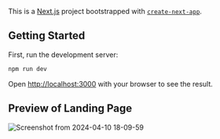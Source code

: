 This is a [Next.js](https://nextjs.org/) project bootstrapped with [`create-next-app`](https://github.com/vercel/next.js/tree/canary/packages/create-next-app).

## Getting Started

First, run the development server:

```bash
npm run dev
```

Open [http://localhost:3000](http://localhost:3000) with your browser to see the result.

## Preview of Landing Page
![Screenshot from 2024-04-10 18-09-59](https://github.com/Abinash4567/GHW_Pokemon/assets/98229006/8c42eb71-d933-41e8-9c63-89808f595d6d)

